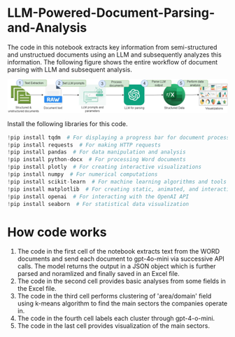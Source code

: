 # LLM-Powered-Document-Parsing-and-Analysis
The code in this notebook extracts key information from semi-structured and unstructued documents using an LLM and subsequently analyzes this information. The following figure shows the entire workflow of document parsing with LLM and subsequent analysis.  

![Example Image](images/parsing_workflow.png)  

Install the following libraries for this code.  
```python
!pip install tqdm  # For displaying a progress bar for document processing  
!pip install requests  # For making HTTP requests  
!pip install pandas  # For data manipulation and analysis  
!pip install python-docx  # For processing Word documents  
!pip install plotly  # For creating interactive visualizations  
!pip install numpy  # For numerical computations  
!pip install scikit-learn  # For machine learning algorithms and tools  
!pip install matplotlib  # For creating static, animated, and interactive plots  
!pip install openai  # For interacting with the OpenAI API  
!pip install seaborn  # For statistical data visualization
```
# How code works
1. The code in the first cell of the notebook extracts text from the WORD documents and send each document to gpt-4o-mini via successive API calls. The model returns the output in a JSON object which is further parsed and noramlized and finally saved in an Excel file.
2. The code in the second cell provides basic analyses from some fields in the Excel file.
3. The code in the third cell performs clustering of 'area/domain' field using k-means algorithm to find the main sectors the companies operate in.
4. The code in the fourth cell labels each cluster through gpt-4-o-mini.
5. The code in the last cell provides visualization of the main sectors.

 

